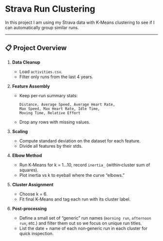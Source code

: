 # Strava Run Clustering

In this project I am using my Strava data with K‑Means clustering to see if I can automatically group similar runs.

---

## 📋 Project Overview

1. **Data Cleanup**  
   - Load `activities.csv`.  
   - Filter only runs from the last 4 years.

2. **Feature Assembly**  
   - Keep per‑run summary stats:  
     ```
     Distance, Average Speed, Average Heart Rate,
     Max Speed, Max Heart Rate, Idle Time,
     Moving Time, Relative Effort
     ```
   - Drop any rows with missing values.

3. **Scaling**  
   - Compute standard deviation on the dataset for each feature.  
   - Divide all features by their stds.

4. **Elbow Method**  
   - Run K‑Means for k = 1…10, record `inertia_` (within‑cluster sum of squares).  
   - Plot inertia vs k to eyeball where the curve “elbows.”

5. **Cluster Assignment**  
   - Choose k = 6.  
   - Fit final K‑Means and tag each run with its cluster label.

6. **Post‑processing**  
   - Define a small set of “generic” run names (`morning run`, `afternoon run`, etc.) and filter them out so we focus on unique run titles.  
   - List the date + name of each non‑generic run in each cluster for quick inspection.
